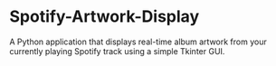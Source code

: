 # Spotify-Artwork-Display
A Python application that displays real-time album artwork from your currently playing Spotify track using a simple Tkinter GUI.
